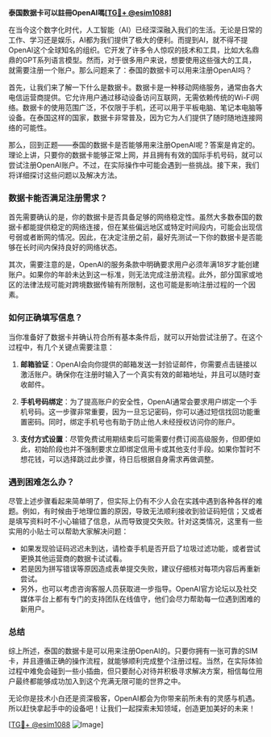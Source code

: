 **泰国数据卡可以註冊OpenAI嗎[[TG💪+ @esim1088](https://t.me/s/esim1088)]**

在当今这个数字化时代，人工智能（AI）已经深深融入我们的生活。无论是日常的工作、学习还是娱乐，AI都为我们提供了极大的便利。而提到AI，就不得不提OpenAI这个全球知名的组织。它开发了许多令人惊叹的技术和工具，比如大名鼎鼎的GPT系列语言模型。然而，对于很多用户来说，想要使用这些强大的工具，就需要注册一个账户。那么问题来了：泰国的数据卡可以用来注册OpenAI吗？

首先，让我们来了解一下什么是数据卡。数据卡是一种移动网络服务，通常由各大电信运营商提供。它允许用户通过移动设备访问互联网，无需依赖传统的Wi-Fi网络。数据卡的使用范围广泛，不仅限于手机，还可以用于平板电脑、笔记本电脑等设备。在泰国这样的国家，数据卡非常普及，因为它为人们提供了随时随地连接网络的可能性。

那么，回到正题——泰国的数据卡是否能够用来注册OpenAI呢？答案是肯定的。理论上讲，只要你的数据卡能够正常上网，并且拥有有效的国际手机号码，就可以尝试注册OpenAI账户。不过，在实际操作中可能会遇到一些挑战。接下来，我们将详细探讨这些问题以及解决方法。

### 数据卡能否满足注册需求？

首先需要确认的是，你的数据卡是否具备足够的网络稳定性。虽然大多数泰国的数据卡都能提供稳定的网络连接，但在某些偏远地区或特定时间段内，可能会出现信号弱或者断网的情况。因此，在决定注册之前，最好先测试一下你的数据卡是否能够在长时间内保持良好的网络状态。

其次，需要注意的是，OpenAI的服务条款中明确要求用户必须年满18岁才能创建账户。如果你的年龄未达到这一标准，则无法完成注册流程。此外，部分国家或地区的法律法规可能对跨境数据传输有所限制，这也可能是影响注册过程的一个因素。

### 如何正确填写信息？

当你准备好了数据卡并确认符合所有基本条件后，就可以开始尝试注册了。在这个过程中，有几个关键点需要注意：

1. **邮箱验证**：OpenAI会向你提供的邮箱发送一封验证邮件，你需要点击链接以激活账户。确保你在注册时输入了一个真实有效的邮箱地址，并且可以随时查收邮件。

2. **手机号码绑定**：为了提高账户的安全性，OpenAI通常会要求用户绑定一个手机号码。这一步骤非常重要，因为一旦忘记密码，你可以通过短信找回功能重置密码。同时，绑定手机号也有助于防止他人未经授权访问你的账户。

3. **支付方式设置**：尽管免费试用期结束后可能需要付费订阅高级服务，但即便如此，初始阶段也并不强制要求立即绑定信用卡或其他支付手段。如果你暂时不想花钱，可以选择跳过此步骤，待日后根据自身需求再做调整。

### 遇到困难怎么办？

尽管上述步骤看起来简单明了，但实际上仍有不少人会在实践中遇到各种各样的难题。例如，有时候由于地理位置的原因，导致无法顺利接收到验证码短信；又或者是填写资料时不小心输错了信息，从而导致提交失败。针对这类情况，这里有一些实用的小贴士可以帮助大家解决问题：

- 如果发现验证码迟迟未到达，请检查手机是否开启了垃圾过滤功能，或者尝试更换其他运营商的数据卡试试看。
- 若是因为拼写错误等原因造成表单提交失败，建议仔细核对每项内容后再重新尝试。
- 另外，也可以考虑咨询客服人员获取进一步指导。OpenAI官方论坛以及社交媒体平台上都有专门的支持团队在线值守，他们会尽力帮助每一位遇到困难的新用户。

### 总结

综上所述，泰国的数据卡是可以用来注册OpenAI的。只要你拥有一张可靠的SIM卡，并且遵循正确的操作流程，就能够顺利完成整个注册过程。当然，在实际体验过程中难免会碰到一些小插曲，但只要耐心对待并积极寻求解决方案，相信每位用户最终都能够成功加入到这个充满无限可能的世界之中。

无论你是技术小白还是资深极客，OpenAI都会为你带来前所未有的灵感与机遇。所以赶快拿起手中的设备吧！让我们一起探索未知领域，创造更加美好的未来！

[[TG💪+ @esim1088](https://t.me/s/esim1088) ![Image](https://i.postimg.cc/4NQfJmqS/Snipaste-2025-05-13-00-14-12.png)]